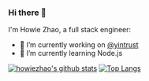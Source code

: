 ### Hi there 👋


I'm Howie Zhao, a full stack engineer:

- 🔭 I’m currently working on [@yintrust](https://github.com/yintrust)
- 🌱 I’m currently learning Node.js
<!--
- 👯 I’m looking to collaborate on ...
- 🤔 I’m looking for help with ...
- 💬 Ask me about ...
- 📫 How to reach me: ...
- 😄 Pronouns: ...
- ⚡ Fun fact: ...
-->

[![howiezhao's github stats](https://github-readme-stats.vercel.app/api?username=howiezhao&show_icons=true&count_private=true)](https://github.com/anuraghazra/github-readme-stats)
[![Top Langs](https://github-readme-stats.vercel.app/api/top-langs/?username=howiezhao)](https://github.com/anuraghazra/github-readme-stats)
